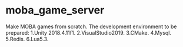 # moba_game_server
Make MOBA games from scratch.
The development environment to be prepared:
  1.Unity 2018.4.11f1.
  2.VisualStudio2019.
  3.CMake.
  4.Mysql.
  5.Redis.
  6.Lua5.3.
